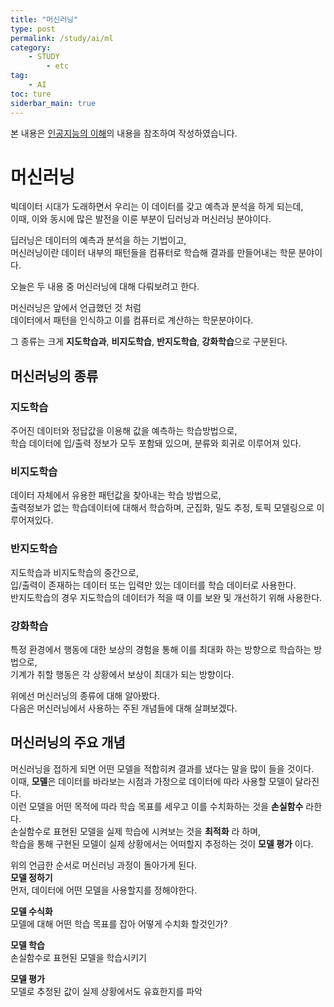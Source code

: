 ```yaml
---
title: "머신러닝"
type: post
permalink: /study/ai/ml
category: 
    - STUDY
        - etc
tag:
    - AI
toc: ture
siderbar_main: true
---
```

본 내용은 [인공지능의 이해](https://www.edwith.org/knusw-ai)의 내용을 참조하여 작성하였습니다.  

# 머신러닝
빅데이터 시대가 도래하면서 우리는 이 데이터를 갖고 예측과 분석을 하게 되는데,  
이때, 이와 동시에 많은 발전을 이룬 부분이 딥러닝과 머신러닝 분야이다.  

딥러닝은 데이터의 예측과 분석을 하는 기법이고,  
머신러닝이란 데이터 내부의 패턴들을 컴퓨터로 학습해 결과를 만들어내는 학문 분야이다.  

오늘은 두 내용 중 머신러닝에 대해 다뤄보려고 한다.  

머신러닝은 앞에서 언급했던 것 처럼  
데이터에서 패턴을 인식하고 이를 컴퓨터로 계산하는 학문분야이다.  

그 종류는 크게 **지도학습과**, **비지도학습**, **반지도학습**, **강화학습**으로 구분된다.  

## 머신러닝의 종류
### 지도학습
주어진 데이터와 정답값을 이용해 값을 예측하는 학습방법으로,  
학습 데이터에 입/출력 정보가 모두 포함돼 있으며, 분류와 회귀로 이루어져 있다.  

### 비지도학습
데이터 자체에서 유용한 패턴값을 찾아내는 학습 방법으로,  
출력정보가 없는 학습데이터에 대해서 학습하며, 군집화, 밀도 추정, 토픽 모델링으로 이루어져있다.  

### 반지도학습
지도학습과 비지도학습의 중간으로,  
입/출력이 존재하는 데이터 또는 입력만 있는 데이터를 학습 데이터로 사용한다.  
반지도학습의 경우 지도학습의 데이터가 적을 때 이를 보완 및 개선하기 위해 사용한다.  

### 강화학습
특정 환경에서 행동에 대한 보상의 경험을 통해 이를 최대화 하는 방향으로 학습하는 방법으로,    
기계가 취할 행동은 각 상황에서 보상이 최대가 되는 방향이다.  

위에선 머신러닝의 종류에 대해 알아봤다.  
다음은 머신러닝에서 사용하는 주된 개념들에 대해 살펴보겠다.  

## 머신러닝의 주요 개념
머신러닝을 접하게 되면 어떤 모델을 적합히켜 결과를 냈다는 말을 많이 들을 것이다.  
이때, **모델**은 데이터를 바라보는 시점과 가정으로 데이터에 따라 사용할 모델이 달라진다.  
이런 모델을 어떤 목적에 따라 학습 목표를 세우고 이를 수치화하는 것을 **손실함수** 라한다.  
손실함수로 표현된 모델을 실제 학습에 시켜보는 것을 **최적화** 라 하며,  
학습을 통해 구현된 모델이 실제 상황에서는 어떠할지 추정하는 것이 **모델 평가** 이다.

위의 언급한 순서로 머신러닝 과정이 돌아가게 된다.  
**모델 정하기**   
먼저, 데이터에 어떤 모델을 사용할지를 정해야한다.

**모델 수식화**  
모델에 대해 어떤 학습 목표를 잡아 어떻게 수치화 할것인가?

**모델 학습**  
손실함수로 표현된 모델을 학습시키기

**모델 평가**  
모델로 추정된 값이 실제 상황에서도 유효한지를 파악  